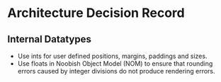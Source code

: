 # Architecture Decision Record

## Internal Datatypes

* Use ints for user defined positions, margins, paddings and sizes.
* Use floats in Noobish Object Model (NOM) to ensure that rounding errors caused by integer divisions do not produce rendering errors.

